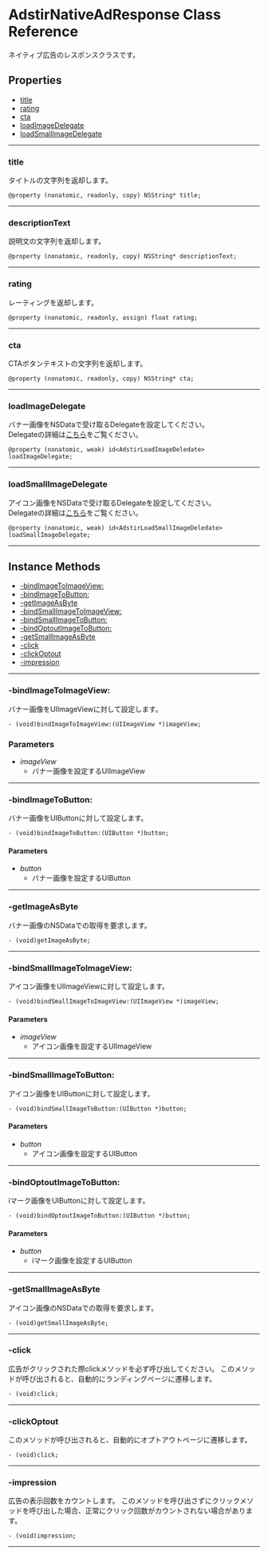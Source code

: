 # AdstirNativeAdResponse Class Reference

ネイティブ広告のレスポンスクラスです。

## Properties

* [title](#title)
* [rating](#rating)
* [cta](#cta)
* [loadImageDelegate](#loadimagedelegate)
* [loadSmallImageDelegate](#loadsmallimagedelegate)

***

### title

タイトルの文字列を返却します。
```objc
@property (nonatomic, readonly, copy) NSString* title;
```

***

### descriptionText
説明文の文字列を返却します。
```objc
@property (nonatomic, readonly, copy) NSString* descriptionText;
```

***

### rating
レーティングを返却します。
```objc
@property (nonatomic, readonly, assign) float rating;
```

***

### cta
CTAボタンテキストの文字列を返却します。
```objc
@property (nonatomic, readonly, copy) NSString* cta;
```

***


### loadImageDelegate
バナー画像をNSDataで受け取るDelegateを設定してください。  
Delegateの詳細は[こちら](AdstirLoadImageDeledate-Protocol-Reference.md)をご覧ください。

```objc
@property (nonatomic, weak) id<AdstirLoadImageDeledate> loadImageDelegate;
```

***

### loadSmallImageDelegate
アイコン画像をNSDataで受け取るDelegateを設定してください。   
Delegateの詳細は[こちら](AdstirLoadSmallImageDeledate-Protocol-Reference.md)をご覧ください。
```objc
@property (nonatomic, weak) id<AdstirLoadSmallImageDeledate> loadSmallImageDelegate;
```

***


## Instance Methods
* [-bindImageToImageView:](#-bindimagetoimageview)
* [-bindImageToButton:](#-bindimagetobutton)
* [-getImageAsByte](#-getimageasbyte)
* [-bindSmallImageToImageView:](#-bindsmallimagetoimageview)
* [-bindSmallImageToButton:](#-bindsmallimagetobutton)
* [-bindOptoutImageToButton:](#-bindoptoutimagetobutton)
* [-getSmallImageAsByte](#-getsmallimageasbyte)
* [-click](#-click)
* [-clickOptout](#-clickOptout)
* [-impression](#-impression)

***

### -bindImageToImageView:
バナー画像をUIImageViewに対して設定します。
```objc
- (void)bindImageToImageView:(UIImageView *)imageView;
```
### Parameters
* _imageView_
    * バナー画像を設定するUIImageView

***

### -bindImageToButton:
バナー画像をUIButtonに対して設定します。
```objc
- (void)bindImageToButton:(UIButton *)button;
```

#### Parameters
* _button_
    * バナー画像を設定するUIButton

*** 

### -getImageAsByte
バナー画像のNSDataでの取得を要求します。
```objc
- (void)getImageAsByte;
```

***

### -bindSmallImageToImageView:
アイコン画像をUIImageViewに対して設定します。
```objc
- (void)bindSmallImageToImageView:(UIImageView *)imageView;
```

#### Parameters
* _imageView_
    * アイコン画像を設定するUIImageView

***

### -bindSmallImageToButton:
アイコン画像をUIButtonに対して設定します。
```objc
- (void)bindSmallImageToButton:(UIButton *)button;
```

#### Parameters
* _button_
    * アイコン画像を設定するUIButton

*** 

### -bindOptoutImageToButton:
iマーク画像をUIButtonに対して設定します。
```objc
- (void)bindOptoutImageToButton:(UIButton *)button;
```
#### Parameters
* _button_
    * iマーク画像を設定するUIButton

*** 


### -getSmallImageAsByte
アイコン画像のNSDataでの取得を要求します。
```objc
- (void)getSmallImageAsByte;
```

*** 

### -click
広告がクリックされた際clickメソッドを必ず呼び出してください。
このメソッドが呼び出されると、自動的にランディングページに遷移します。
```objc
- (void)click;
```

***

### -clickOptout
このメソッドが呼び出されると、自動的にオプトアウトページに遷移します。
```objc
- (void)click;
```

***

### -impression
広告の表示回数をカウントします。
このメソッドを呼び出さずにクリックメソッドを呼び出した場合、正常にクリック回数がカウントされない場合があります。
```objc
- (void)impression;
```

***
